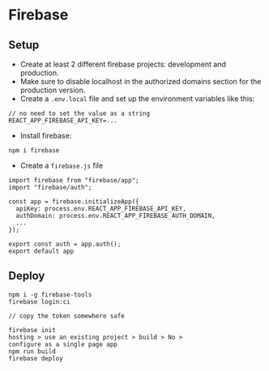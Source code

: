 # Firebase

## Setup

- Create at least 2 different firebase projects: development and production.
- Make sure to disable localhost in the authorized domains section for the
  production version.
- Create a `.env.local` file and set up the environment variables like this:

~~~
// no need to set the value as a string
REACT_APP_FIREBASE_API_KEY=...
~~~

- Install firebase:

~~~
npm i firebase
~~~


- Create a `firebase.js` file

~~~
import firebase from "firebase/app";
import "firebase/auth";

const app = firebase.initializeApp({
  apiKey: process.env.REACT_APP_FIREBASE_API_KEY,
  authDomain: process.env.REACT_APP_FIREBASE_AUTH_DOMAIN,
  ...
});

export const auth = app.auth();
export default app
~~~

## Deploy

~~~
npm i -g firebase-tools
firebase login:ci

// copy the token somewhere safe
~~~

~~~
firebase init
hosting > use an existing project > build > No > 
configure as a single page app
npm run build
firebase deploy
~~~
